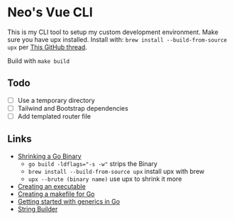 # Neo's Vue CLI

This is my CLI tool to setup my custom development environment. Make sure you have upx installed. Install with: `brew install --build-from-source upx`
per [This GitHub thread](https://gist.github.com/somecuitears/c6b88944e3e59c598a57812084d373d6).

Build with `make build`

## Todo

- [ ] Use a temporary directory
- [ ] Tailwind and Bootstrap dependencies
- [ ] Add templated router file

## Links

- [Shrinking a Go Binary](https://words.filippo.io/shrink-your-go-binaries-with-this-one-weird-trick/)
  - `go build -ldflags="-s -w"` strips the Binary
  - `brew install --build-from-source upx` install upx with brew
  - `upx --brute (binary name)` use upx to shrink it more
- [Creating an executable](https://stackoverflow.com/questions/28018591/how-do-i-make-a-ruby-script-into-a-bash-command)
- [Creating a makefile for Go](https://earthly.dev/blog/golang-makefile/)
- [Getting started with generics in Go](https://www.infoworld.com/article/3646036/get-started-with-generics-in-go.html)
- [String Builder](https://www.calhoun.io/concatenating-and-building-strings-in-go/)

